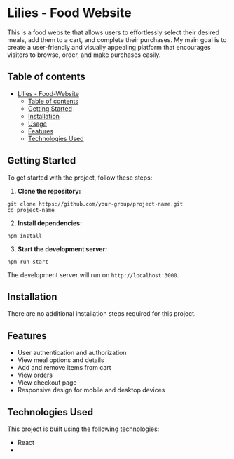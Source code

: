 # Lilies - Food Website
This is a food website that allows users to effortlessly select their desired meals, add them to a cart, and complete their purchases. My main goal is to create a user-friendly and visually appealing platform that encourages visitors to browse, order, and make purchases easily.

## Table of contents

- [Lilies - Food-Website](#lilies---food-website)
  - [Table of contents](#table-of-contents)
  - [Getting Started](#getting-started)
  - [Installation](#installation)
  - [Usage](#usage)
  - [Features](#features)
  - [Technologies Used](#technologies-used)

## Getting Started

To get started with the project, follow these steps:

1. **Clone the repository:**
```
git clone https://github.com/your-group/project-name.git
cd project-name
```

2. **Install dependencies:**
```
npm install
```

3. **Start the development server:**
```
npm run start
```
The development server will run on `http://localhost:3000`.

## Installation

There are no additional installation steps required for this project.


## Features

- User authentication and authorization
- View meal options and details
- Add and remove items from cart
- View orders
- View checkout page
- Responsive design for mobile and desktop devices

## Technologies Used

This project is built using the following technologies:

- React
- 




